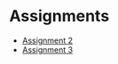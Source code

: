 # Assignments
* [Assignment 2](https://github.com/DarnellStarling/assignments/blob/master/assignment2.ipynb)
* [Assignment 3](https://github.com/DarnellStarling/assignments/blob/master/assignment3.ipynb)
